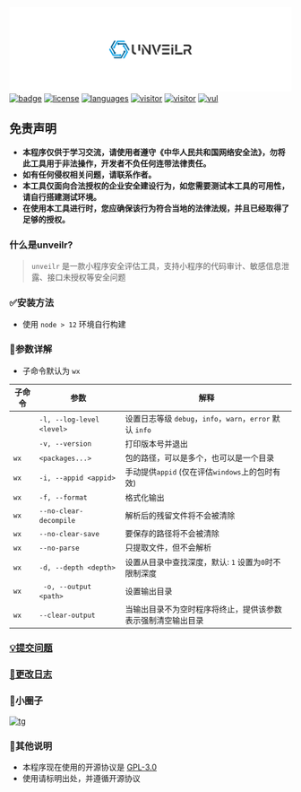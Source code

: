 ![logo](./images/logo.svg)<br>
[![badge](https://img.shields.io/badge/r3x5ur-unveilr-red)][repo]
[![license](https://img.shields.io/github/license/r3x5ur/unveilr?v=2)][repo]
[![languages](https://img.shields.io/github/languages/top/r3x5ur/unveilr)][repo]
[![visitor](https://visitor-badge.glitch.me/badge?page_id=https://github.com/r3x5ur/unveilr)][repo]
[![visitor](https://img.shields.io/github/commit-activity/m/r3x5ur/unveilr)][repo]
[![vul](https://img.shields.io/snyk/vulnerabilities/github/r3x5ur/unveilr)][repo]

## 免责声明
- **本程序仅供于学习交流，请使用者遵守《中华人民共和国网络安全法》，勿将此工具用于非法操作，开发者不负任何连带法律责任。**<br/>
- **如有任何侵权相关问题，请联系作者。**<br/>
- **本工具仅面向合法授权的企业安全建设行为，如您需要测试本工具的可用性，请自行搭建测试环境。**<br/>
- **在使用本工具进行时，您应确保该行为符合当地的法律法规，并且已经取得了足够的授权。**

### 什么是unveilr?
> `unveilr` 是一款小程序安全评估工具，支持小程序的代码审计、敏感信息泄露、接口未授权等安全问题

### ✅安装方法
- 使用 `node > 12` 环境自行构建

### 📝参数详解

- 子命令默认为 `wx`

| 子命令  | 参数                        | 解释                                             |
|------|---------------------------|------------------------------------------------|
|      | `-l, --log-level <level>` | 设置日志等级 `debug`，`info`，`warn`，`error` 默认 `info` |
|      | `-v, --version`           | 打印版本号并退出                                       |
| `wx` | `<packages...>`           | 包的路径，可以是多个，也可以是一个目录                            |
| `wx` | `-i, --appid <appid>`     | 手动提供`appid` (仅在评估`windows`上的包时有效)              |
| `wx` | `-f, --format`            | 格式化输出                                          |
| `wx` | `--no-clear-decompile`    | 解析后的残留文件将不会被清除                                 |
| `wx` | `--no-clear-save`         | 要保存的路径将不会被清除                                   |
| `wx` | `--no-parse`              | 只提取文件，但不会解析                                    |
| `wx` | `-d, --depth <depth>`     | 设置从目录中查找深度，默认: `1` 设置为`0`时不限制深度                |
| `wx` | ` -o, --output <path>`    | 设置输出目录                                         |
| `wx` | `--clear-output`          | 当输出目录不为空时程序将终止，提供该参数表示强制清空输出目录                 |


### [💡提交问题](https://github.com/r3x5ur/unveilr/issues)

### [📝更改日志](https://github.com/r3x5ur/unveilr/blob/master/CHANGELOG.md)

### 💫小圈子
[![tg](https://upload.wikimedia.org/wikipedia/commons/thumb/8/83/Telegram_2019_Logo.svg/200px-Telegram_2019_Logo.svg.png)](https://t.me/+efnutdKTsDU5MmY1)


### 💬其他说明

- 本程序现在使用的开源协议是 [GPL-3.0](https://www.gnu.org/licenses/gpl-3.0.html)
- 使用请标明出处，并遵循开源协议


[repo]:https://github.com/r3x5ur/unveilr
